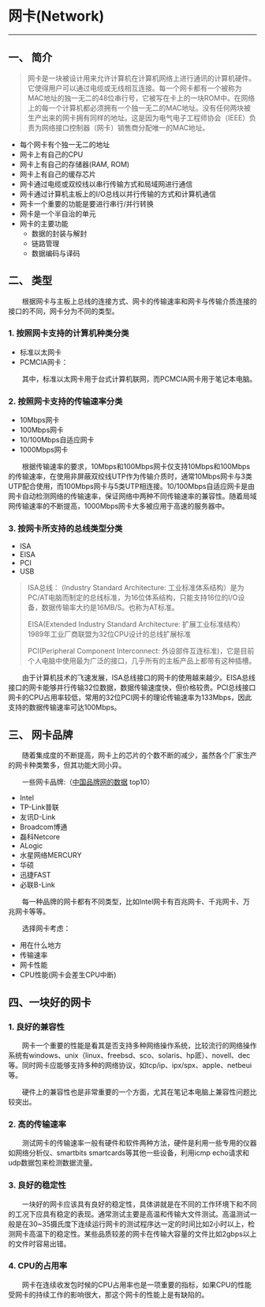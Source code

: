 # 网卡(Network)

***

## 一、 简介
> 网卡是一块被设计用来允许计算机在计算机网络上进行通讯的计算机硬件。它使得用户可以通过电缆或无线相互连接。每一个网卡都有一个被称为MAC地址的独一无二的48位串行号，它被写在卡上的一块ROM中。在网络上的每一个计算机都必须拥有一个独一无二的MAC地址。没有任何两块被生产出来的网卡拥有同样的地址。这是因为电气电子工程师协会（IEEE）负责为网络接口控制器（网卡）销售商分配唯一的MAC地址。

* 每个网卡有个独一无二的地址
* 网卡上有自己的CPU
* 网卡上有自己的存储器(RAM, ROM)
* 网卡上有自己的缓存芯片
* 网卡通过电缆或双绞线以串行传输方式和局域网进行通信
* 网卡通过计算机主板上的I/O总线以并行传输的方式和计算机通信
* 网卡一个重要的功能是要进行串行/并行转换
* 网卡是一个半自治的单元
* 网卡的主要功能
  * 数据的封装与解封
  * 链路管理
  * 数据编码与译码

## 二、 类型

&emsp;&emsp;根据网卡与主板上总线的连接方式、网卡的传输速率和网卡与传输介质连接的接口的不同，网卡分为不同的类型。

### 1. 按照网卡支持的计算机种类分类
* 标准以太网卡
* PCMCIA网卡：

&emsp;&emsp;其中，标准以太网卡用于台式计算机联网，而PCMCIA网卡用于笔记本电脑。

### 2. 按照网卡支持的传输速率分类

* 10Mbps网卡
* 100Mbps网卡
* 10/100Mbps自适应网卡
* 1000Mbps网卡

&emsp;&emsp;根据传输速率的要求，10Mbps和100Mbps网卡仅支持10Mbps和100Mbps的传输速率，在使用非屏蔽双绞线UTP作为传输介质时，通常10Mbps网卡与3类UTP配合使用，而100Mbps网卡与5类UTP相连接。10/100Mbps自适应网卡是由网卡自动检测网络的传输速率，保证网络中两种不同传输速率的兼容性。随着局域网传输速率的不断提高，1000Mbps网卡大多被应用于高速的服务器中。

### 3. 按网卡所支持的总线类型分类

* ISA
* EISA
* PCI
* USB
> ISA总线： (Industry Standard Architecture: 工业标准体系结构）是为PC/AT电脑而制定的总线标准，为16位体系结构，只能支持16位的I/O设备，数据传输率大约是16MB/S。也称为AT标准。<br />
>
>EISA(Extended Industry Standard Architecture: 扩展工业标准结构）1989年工业厂商联盟为32位CPU设计的总线扩展标准<br />
>
>PCI(Peripheral Component Interconnect: 外设部件互连标准)，它是目前个人电脑中使用最为广泛的接口，几乎所有的主板产品上都带有这种插槽。

&emsp;&emsp;由于计算机技术的飞速发展，ISA总线接口的网卡的使用越来越少。EISA总线接口的网卡能够并行传输32位数据，数据传输速度快，但价格较贵。PCI总线接口网卡的CPU占用率较低，常用的32位PCI网卡的理论传输速率为133Mbps，因此支持的数据传输速率可达100Mbps。


## 三、 网卡品牌

&emsp;&emsp;随着集成度的不断提高，网卡上的芯片的个数不断的减少，虽然各个厂家生产的网卡种类繁多，但其功能大同小异。

&emsp;&emsp;一些网卡品牌:（[中国品牌网的数据](https://www.chinapp.com/paihang/wangka) top10）

* Intel
* TP-Link普联
* 友讯D-Link
* Broadcom博通
* 磊科Netcore
* ALogic
* 水星网络MERCURY
* 华硕
* 迅捷FAST
* 必联B-Link

&emsp;&emsp;每一种品牌的网卡都有不同类型，比如Intel网卡有百兆网卡、千兆网卡、万兆网卡等等。

&emsp;&emsp;选择网卡考虑：

* 用在什么地方
* 传输速率
* 网卡性能
* CPU性能(网卡会差生CPU中断)

## 四、一块好的网卡

### 1. 良好的兼容性

&emsp;&emsp;网卡一个重要的性能是看其是否支持多种网络操作系统，比较流行的网络操作系统有windows、unix（linux、freebsd、sco、solaris、hp厎）、novell、dec等。同时网卡应能够支持多种的网络协议，如tcp/ip、ipx/spx、apple、netbeui等。

&emsp;&emsp;硬件上的兼容性也是非常重要的一个方面，尤其在笔记本电脑上兼容性问题比较突出。

### 2. 高的传输速率

&emsp;&emsp;测试网卡的传输速率一般有硬件和软件两种方法，硬件是利用一些专用的仪器如网络分析仪、smartbits smartcards等其他一些设备，利用icmp echo请求和udp数据包来检测数据流量。

### 3. 良好的稳定性

&emsp;&emsp;一块好的网卡应该具有良好的稳定性，具体讲就是在不同的工作环境下和不同的工况下应具有稳定的表现。通常测试主要是高温和传输大文件测试。高温测试一般是在30~35摄氏度下连续运行网卡的测试程序达一定的时间比如2小时以上，检测网卡高温下的稳定性。某些品质较差的网卡在传输大容量的文件比如2gbps以上的文件时容易出错。

### 4. CPU的占用率

&emsp;&emsp;网卡在连续收发包时候的CPU占用率也是一项重要的指标，如果CPU的性能受网卡的持续工作的影响很大，那这个网卡的性能上是有缺陷的。